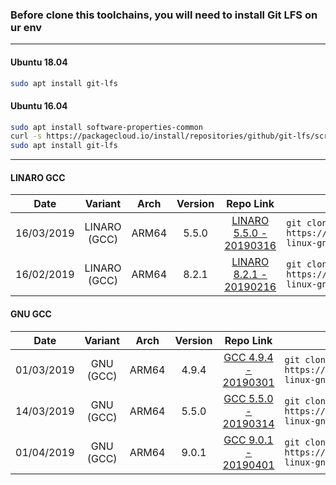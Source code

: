 ### Before clone this toolchains, you will need to install Git LFS on ur env
---------------------------
#### Ubuntu 18.04
```bash
sudo apt install git-lfs
```
#### Ubuntu 16.04
```bash
sudo apt install software-properties-common
curl -s https://packagecloud.io/install/repositories/github/git-lfs/script.deb.sh | sudo bash 
sudo apt install git-lfs
```
---------------------------
#### LINARO GCC

| Date | Variant | Arch | Version | Repo Link | Clone |
| :-: | :-: | :-: | :-: | :-: | - |
| 16/03/2019 | LINARO (GCC) | ARM64 | 5.5.0 | [LINARO 5.5.0 - 20190316](https://github.com/najahiiii/aarch64-linux-gnu/tree/linaro5-20190316) | `git clone https://github.com/najahiiii/aarch64-linux-gnu.git -b linaro5-20190316` |
| 16/02/2019 | LINARO (GCC) | ARM64 | 8.2.1 | [LINARO 8.2.1 - 20190216](https://github.com/najahiiii/aarch64-linux-gnu/tree/linaro8-20190216) | `git clone https://github.com/najahiiii/aarch64-linux-gnu.git -b linaro8-20190216` |

#### GNU GCC

| Date | Variant | Arch | Version | Repo Link | Clone |
| :-: | :-: | :-: | :-: | :-: | - |
| 01/03/2019 | GNU (GCC) | ARM64 | 4.9.4 | [GCC 4.9.4 - 20190301](https://github.com/najahiiii/aarch64-linux-gnu/tree/gcc4.9.4-20190301) | `git clone https://github.com/najahiiii/aarch64-linux-gnu.git -b gcc4.9.4-20190301` |
| 14/03/2019 | GNU (GCC) | ARM64 | 5.5.0 | [GCC 5.5.0 - 20190314](https://github.com/najahiiii/aarch64-linux-gnu/tree/gcc5-20190314) | `git clone https://github.com/najahiiii/aarch64-linux-gnu.git -b gcc5-20190314` |
| 01/04/2019 | GNU (GCC) | ARM64 | 9.0.1 | [GCC 9.0.1 - 20190401](https://github.com/najahiiii/aarch64-linux-gnu/tree/gcc9-20190401) | `git clone https://github.com/najahiiii/aarch64-linux-gnu.git -b gcc9-20190401` |
